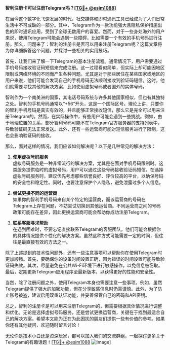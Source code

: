**智利注册卡可以注册Telegram吗？[[TG💪+ @esim1088](https://t.me/s/esim1088)]**

在当今这个数字化飞速发展的时代，社交媒体和即时通讯工具已经成为了人们日常生活中不可或缺的一部分。其中，Telegram作为一款功能强大且隐私保护措施出色的即时通讯应用，受到了全球无数用户的喜爱。然而，对于一些身处海外的用户来说，使用Telegram可能会遇到一些障碍，比如需要一个有效的手机号码进行注册。那么，问题来了：智利的注册卡是否可以用来注册Telegram呢？这篇文章将为你详细解答这个问题，并探讨一些相关的实用技巧。

首先，让我们来了解一下Telegram的基本注册流程。通常情况下，用户需要通过手机号码接收验证码短信来完成注册。这一过程看似简单，但实际上却可能因地区限制或网络环境的不同而产生各种问题。尤其是对于那些居住在某些国家或地区的用户来说，他们可能会发现自己的手机号码无法顺利接收到验证码短信。这时，他们就需要寻找其他的解决方案，比如使用虚拟号码或者国外的实体号码。

智利作为一个南美洲的国家，其电话号码系统与许多其他国家相似，但也有其独特之处。智利的手机号码通常以“+56”开头，这是一个国际区号。理论上讲，只要你的智利手机号码是真实有效的，并且能够正常接收短信，那么它是完全可以用来注册Telegram的。然而，在实际操作中，有些用户可能会遇到一些挑战。例如，由于地理位置的关系，部分智利号码可能不在Telegram官方服务器的支持列表中，导致验证码无法正常发送。此外，还有一些运营商可能对短信服务进行了限制，这也会影响验证码的接收。

那么，面对这样的情况，我们应该如何解决呢？以下是几种常见的解决方法：

1. **使用虚拟号码服务**  
   虚拟号码服务是一种非常流行的解决方案，尤其是在面对手机号码限制时。这类服务提供临时的虚拟号码，用户可以通过这些号码接收验证码短信。在选择虚拟号码服务时，建议优先考虑那些信誉良好、评价较高的平台，以确保号码的安全性和稳定性。同时，也要注意保护个人隐私，避免泄露过多个人信息。

2. **尝试更换不同的运营商**  
   如果你的智利手机号码来自某个特定的运营商，而该运营商的号码在Telegram上存在问题，不妨尝试切换到其他运营商。不同运营商之间的号码政策可能存在差异，因此更换运营商可能会帮助你成功注册Telegram。

3. **联系客服寻求帮助**  
   在遇到困难时，不要忘记直接联系Telegram的客服团队。他们可能会根据你的具体情况提供个性化的解决方案。虽然这种方式可能需要一定的时间，但往往是最直接有效的方法之一。

除了上述提到的技术性问题外，还有一些注意事项可以帮助你在使用Telegram时更加顺畅。首先，要确保你的设备时间设置正确，因为错误的时间设置可能导致验证码失效。其次，尽量避免在公共Wi-Fi环境下进行敏感操作，以免信息被窃取。最后，定期更新Telegram应用程序至最新版本，以获得更好的性能和安全性。

当然，除了注册问题之外，使用Telegram本身也需要注意一些事项。例如，虽然Telegram提供了强大的加密功能，但在分享敏感信息时仍需谨慎。此外，为了防止账号被盗，建议启用双重认证功能，并妥善保管自己的密码和API密钥。

总之，智利的注册卡是可以用来注册Telegram的，但需要根据具体情况进行调整和优化。无论是选择虚拟号码服务，还是尝试更换运营商，关键在于找到最适合自己的解决方案。希望本文能为正在为此困扰的朋友们提供一些有价值的参考。如果你还有其他疑问，欢迎随时留言讨论！

无论你是技术小白还是资深玩家，都可以加入我们的交流群组，一起探讨更多关于Telegram的有趣话题！[[TG💪+ @esim1088](https://t.me/s/esim1088) ![Image](https://i.postimg.cc/4NQfJmqS/Snipaste-2025-05-13-00-14-12.png)]